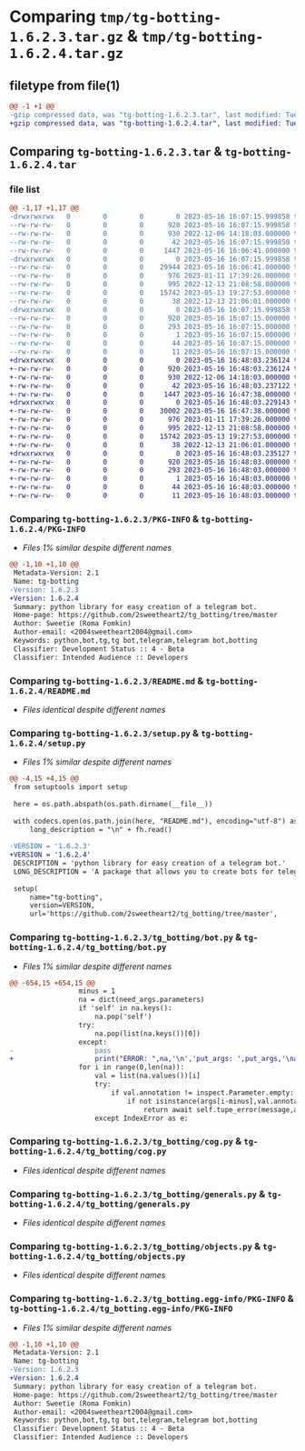 # Comparing `tmp/tg-botting-1.6.2.3.tar.gz` & `tmp/tg-botting-1.6.2.4.tar.gz`

## filetype from file(1)

```diff
@@ -1 +1 @@
-gzip compressed data, was "tg-botting-1.6.2.3.tar", last modified: Tue May 16 16:07:16 2023, max compression
+gzip compressed data, was "tg-botting-1.6.2.4.tar", last modified: Tue May 16 16:48:03 2023, max compression
```

## Comparing `tg-botting-1.6.2.3.tar` & `tg-botting-1.6.2.4.tar`

### file list

```diff
@@ -1,17 +1,17 @@
-drwxrwxrwx   0        0        0        0 2023-05-16 16:07:15.999858 tg-botting-1.6.2.3/
--rw-rw-rw-   0        0        0      920 2023-05-16 16:07:15.999858 tg-botting-1.6.2.3/PKG-INFO
--rw-rw-rw-   0        0        0      930 2022-12-06 14:18:03.000000 tg-botting-1.6.2.3/README.md
--rw-rw-rw-   0        0        0       42 2023-05-16 16:07:15.999858 tg-botting-1.6.2.3/setup.cfg
--rw-rw-rw-   0        0        0     1447 2023-05-16 16:06:41.000000 tg-botting-1.6.2.3/setup.py
-drwxrwxrwx   0        0        0        0 2023-05-16 16:07:15.999858 tg-botting-1.6.2.3/tg_botting/
--rw-rw-rw-   0        0        0    29944 2023-05-16 16:06:41.000000 tg-botting-1.6.2.3/tg_botting/bot.py
--rw-rw-rw-   0        0        0      976 2023-01-11 17:39:26.000000 tg-botting-1.6.2.3/tg_botting/cog.py
--rw-rw-rw-   0        0        0      995 2022-12-13 21:08:58.000000 tg-botting-1.6.2.3/tg_botting/generals.py
--rw-rw-rw-   0        0        0    15742 2023-05-13 19:27:53.000000 tg-botting-1.6.2.3/tg_botting/objects.py
--rw-rw-rw-   0        0        0       38 2022-12-13 21:06:01.000000 tg-botting-1.6.2.3/tg_botting/user_utils.py
-drwxrwxrwx   0        0        0        0 2023-05-16 16:07:15.999858 tg-botting-1.6.2.3/tg_botting.egg-info/
--rw-rw-rw-   0        0        0      920 2023-05-16 16:07:15.000000 tg-botting-1.6.2.3/tg_botting.egg-info/PKG-INFO
--rw-rw-rw-   0        0        0      293 2023-05-16 16:07:15.000000 tg-botting-1.6.2.3/tg_botting.egg-info/SOURCES.txt
--rw-rw-rw-   0        0        0        1 2023-05-16 16:07:15.000000 tg-botting-1.6.2.3/tg_botting.egg-info/dependency_links.txt
--rw-rw-rw-   0        0        0       44 2023-05-16 16:07:15.000000 tg-botting-1.6.2.3/tg_botting.egg-info/requires.txt
--rw-rw-rw-   0        0        0       11 2023-05-16 16:07:15.000000 tg-botting-1.6.2.3/tg_botting.egg-info/top_level.txt
+drwxrwxrwx   0        0        0        0 2023-05-16 16:48:03.236124 tg-botting-1.6.2.4/
+-rw-rw-rw-   0        0        0      920 2023-05-16 16:48:03.236124 tg-botting-1.6.2.4/PKG-INFO
+-rw-rw-rw-   0        0        0      930 2022-12-06 14:18:03.000000 tg-botting-1.6.2.4/README.md
+-rw-rw-rw-   0        0        0       42 2023-05-16 16:48:03.237122 tg-botting-1.6.2.4/setup.cfg
+-rw-rw-rw-   0        0        0     1447 2023-05-16 16:47:38.000000 tg-botting-1.6.2.4/setup.py
+drwxrwxrwx   0        0        0        0 2023-05-16 16:48:03.229143 tg-botting-1.6.2.4/tg_botting/
+-rw-rw-rw-   0        0        0    30002 2023-05-16 16:47:38.000000 tg-botting-1.6.2.4/tg_botting/bot.py
+-rw-rw-rw-   0        0        0      976 2023-01-11 17:39:26.000000 tg-botting-1.6.2.4/tg_botting/cog.py
+-rw-rw-rw-   0        0        0      995 2022-12-13 21:08:58.000000 tg-botting-1.6.2.4/tg_botting/generals.py
+-rw-rw-rw-   0        0        0    15742 2023-05-13 19:27:53.000000 tg-botting-1.6.2.4/tg_botting/objects.py
+-rw-rw-rw-   0        0        0       38 2022-12-13 21:06:01.000000 tg-botting-1.6.2.4/tg_botting/user_utils.py
+drwxrwxrwx   0        0        0        0 2023-05-16 16:48:03.235127 tg-botting-1.6.2.4/tg_botting.egg-info/
+-rw-rw-rw-   0        0        0      920 2023-05-16 16:48:03.000000 tg-botting-1.6.2.4/tg_botting.egg-info/PKG-INFO
+-rw-rw-rw-   0        0        0      293 2023-05-16 16:48:03.000000 tg-botting-1.6.2.4/tg_botting.egg-info/SOURCES.txt
+-rw-rw-rw-   0        0        0        1 2023-05-16 16:48:03.000000 tg-botting-1.6.2.4/tg_botting.egg-info/dependency_links.txt
+-rw-rw-rw-   0        0        0       44 2023-05-16 16:48:03.000000 tg-botting-1.6.2.4/tg_botting.egg-info/requires.txt
+-rw-rw-rw-   0        0        0       11 2023-05-16 16:48:03.000000 tg-botting-1.6.2.4/tg_botting.egg-info/top_level.txt
```

### Comparing `tg-botting-1.6.2.3/PKG-INFO` & `tg-botting-1.6.2.4/PKG-INFO`

 * *Files 1% similar despite different names*

```diff
@@ -1,10 +1,10 @@
 Metadata-Version: 2.1
 Name: tg-botting
-Version: 1.6.2.3
+Version: 1.6.2.4
 Summary: python library for easy creation of a telegram bot.
 Home-page: https://github.com/2sweetheart2/tg_botting/tree/master
 Author: Sweetie (Roma Fomkin)
 Author-email: <2004sweetheart2004@gmail.com>
 Keywords: python,bot,tg,tg bot,telegram,telegram bot,botting
 Classifier: Development Status :: 4 - Beta
 Classifier: Intended Audience :: Developers
```

### Comparing `tg-botting-1.6.2.3/README.md` & `tg-botting-1.6.2.4/README.md`

 * *Files identical despite different names*

### Comparing `tg-botting-1.6.2.3/setup.py` & `tg-botting-1.6.2.4/setup.py`

 * *Files 1% similar despite different names*

```diff
@@ -4,15 +4,15 @@
 from setuptools import setup
 
 here = os.path.abspath(os.path.dirname(__file__))
 
 with codecs.open(os.path.join(here, "README.md"), encoding="utf-8") as fh:
     long_description = "\n" + fh.read()
 
-VERSION = '1.6.2.3'
+VERSION = '1.6.2.4'
 DESCRIPTION = 'python library for easy creation of a telegram bot.'
 LONG_DESCRIPTION = 'A package that allows you to create bots for telegram using its entire API.'
 
 setup(
     name="tg-botting",
     version=VERSION,
     url='https://github.com/2sweetheart2/tg_botting/tree/master',
```

### Comparing `tg-botting-1.6.2.3/tg_botting/bot.py` & `tg-botting-1.6.2.4/tg_botting/bot.py`

 * *Files 1% similar despite different names*

```diff
@@ -654,15 +654,15 @@
                 minus = 1
                 na = dict(need_args.parameters)
                 if 'self' in na.keys():
                     na.pop('self')
                 try:
                     na.pop(list(na.keys())[0])
                 except:
-                    pass
+                    print("ERROR: ",na,'\n','put_args: ',put_args,'\nargs: ',args)
                 for i in range(0,len(na)):
                     val = list(na.values())[i]
                     try:
                         if val.annotation != inspect.Parameter.empty:
                             if not isinstance(args[i-minus],val.annotation):
                                 return await self.tupe_error(message,args[i-minus],val.annotation)
                     except IndexError as e:
```

### Comparing `tg-botting-1.6.2.3/tg_botting/cog.py` & `tg-botting-1.6.2.4/tg_botting/cog.py`

 * *Files identical despite different names*

### Comparing `tg-botting-1.6.2.3/tg_botting/generals.py` & `tg-botting-1.6.2.4/tg_botting/generals.py`

 * *Files identical despite different names*

### Comparing `tg-botting-1.6.2.3/tg_botting/objects.py` & `tg-botting-1.6.2.4/tg_botting/objects.py`

 * *Files identical despite different names*

### Comparing `tg-botting-1.6.2.3/tg_botting.egg-info/PKG-INFO` & `tg-botting-1.6.2.4/tg_botting.egg-info/PKG-INFO`

 * *Files 1% similar despite different names*

```diff
@@ -1,10 +1,10 @@
 Metadata-Version: 2.1
 Name: tg-botting
-Version: 1.6.2.3
+Version: 1.6.2.4
 Summary: python library for easy creation of a telegram bot.
 Home-page: https://github.com/2sweetheart2/tg_botting/tree/master
 Author: Sweetie (Roma Fomkin)
 Author-email: <2004sweetheart2004@gmail.com>
 Keywords: python,bot,tg,tg bot,telegram,telegram bot,botting
 Classifier: Development Status :: 4 - Beta
 Classifier: Intended Audience :: Developers
```

